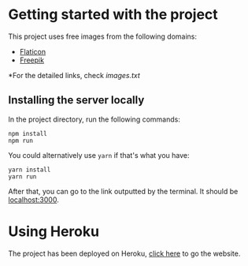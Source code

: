 # Getting started with the project

This project uses free images from the following domains:

- [Flaticon](https://www.flaticon.com/)
- [Freepik](https://www.freepik.com/)

*For the detailed links, check _images.txt_

## Installing the server locally

In the project directory, run the following commands:

```
npm install
npm run
```
You could alternatively use `yarn` if that's what you have:
```
yarn install
yarn run
```
After that, you can go to the link outputted by the terminal. It should be [localhost:3000](http://localhost:3000/).

# Using Heroku

The project has been deployed on Heroku, [click here](https://movie-frontend-ns.herokuapp.com/) to go the website.
